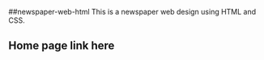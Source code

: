##newspaper-web-html
This is a newspaper web design using HTML and CSS.<br> 


## Home page link here

